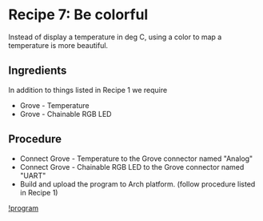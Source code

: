# Recipe 7: Be colorful #

Instead of display a temperature in deg C, using a color to map a temperature is more beautiful.

## Ingredients ##
In addition to things listed in Recipe 1 we require

* Grove - Temperature
* Grove - Chainable RGB LED


## Procedure ##

* Connect Grove - Temperature to the Grove connector named "Analog"
* Connect Grove - Chainable RGB LED to the Grove connector named "UART"
* Build and upload the program to Arch platform. (follow procedure listed in Recipe 1)

[!program](users/yihui/code/be_colorful)

